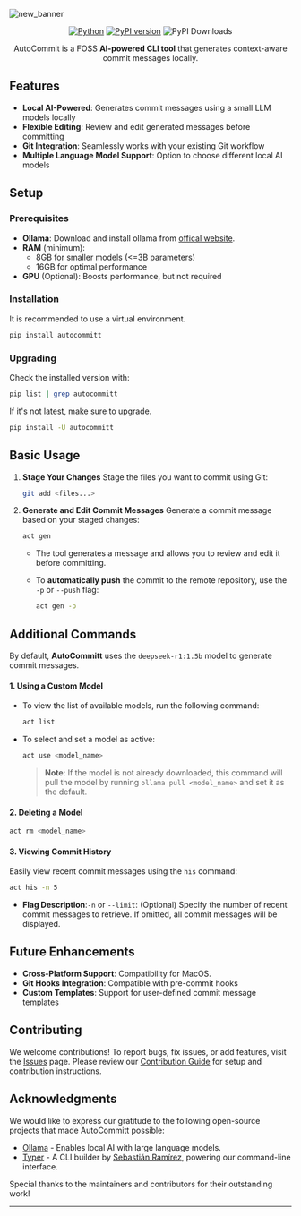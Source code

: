 ![new_banner](https://github.com/user-attachments/assets/4f867876-3651-4cc7-9cf1-a136c44b73ec)

<div align="center">

[![Python](https://img.shields.io/badge/python-3.10%2B-blue)](https://www.python.org/downloads/)
[![PyPI version](https://badge.fury.io/py/autocommitt.svg)](https://badge.fury.io/py/autocommitt)
![PyPI Downloads](https://static.pepy.tech/badge/autocommitt)

AutoCommit is a FOSS **AI-powered CLI tool** that generates context-aware commit messages locally.



</div>

## Features

- **Local AI-Powered**: Generates commit messages using a small LLM models locally
- **Flexible Editing**: Review and edit generated messages before committing
- **Git Integration**: Seamlessly works with your existing Git workflow
- **Multiple Language Model Support**: Option to choose different local AI models

## Setup
### Prerequisites

- **Ollama**: Download and install ollama from [offical website](https://ollama.com/download).
- **RAM** (minimum):
   - 8GB for smaller models (<=3B parameters)
   - 16GB for optimal performance
- **GPU** (Optional): Boosts performance, but not required

### Installation

It is recommended to use a virtual environment.

```bash
pip install autocommitt
```

### Upgrading
Check the installed version with:
```bash
pip list | grep autocommitt
```

If it's not [latest](https://github.com/Spartan-71/AutoCommitt/releases/), make sure to upgrade.

```bash
pip install -U autocommitt
```


## Basic Usage

1. **Stage Your Changes**
   Stage the files you want to commit using Git:
   ```bash
   git add <files...>
   ```

2. **Generate and Edit Commit Messages**
   Generate a commit message based on your staged changes:
   ```bash
   act gen
   ```

   - The tool generates a message and allows you to review and edit it before committing.

   - To **automatically push** the commit to the remote repository, use the `-p` or `--push` flag:
     ```bash
     act gen -p
     ```

## Additional Commands

By default, **AutoCommitt** uses the `deepseek-r1:1.5b` model to generate commit messages.

#### 1. Using a Custom Model

- To view the list of available models, run the following command:
   ```bash
   act list
   ```
- To select and set a model as active:
   ```bash
   act use <model_name>
   ```
   > **Note**: If the model is not already downloaded, this command will pull the model by running `ollama pull <model_name>` and set it as the default.

#### 2. Deleting a Model

```bash
act rm <model_name>
```

#### 3. Viewing Commit History

Easily view recent commit messages using the `his` command:

```bash
act his -n 5
```
- **Flag Description**:`-n` or `--limit`: (Optional) Specify the number of recent commit messages to retrieve. If omitted, all commit messages will be displayed.

## Future Enhancements
- **Cross-Platform Support**: Compatibility for MacOS.
- **Git Hooks Integration**: Compatible with pre-commit hooks
- **Custom Templates**: Support for user-defined commit message templates

## Contributing

We welcome contributions! To report bugs, fix issues, or add features, visit the [Issues](https://github.com/Spartan-71/AutoCommitt/issues) page. Please review our [Contribution Guide](CONTRIBUTING.md) for setup and contribution instructions.


## Acknowledgments

We would like to express our gratitude to the following open-source projects that made AutoCommitt possible:


- [Ollama](https://ollama.ai/) - Enables local AI with large language models.
- [Typer](https://typer.tiangolo.com/) - A CLI builder by [Sebastián Ramírez](https://github.com/tiangolo), powering our command-line interface.

Special thanks to the maintainers and contributors for their outstanding work!

---
